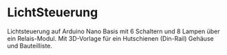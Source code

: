# LichtSteuerung
Lichtsteuerung auf Arduino Nano Basis mit 6 Schaltern und 8 Lampen über ein Relais-Modul. Mit 3D-Vorlage für ein Hutschienen (Din-Rail) Gehäuse und Bauteilliste.
